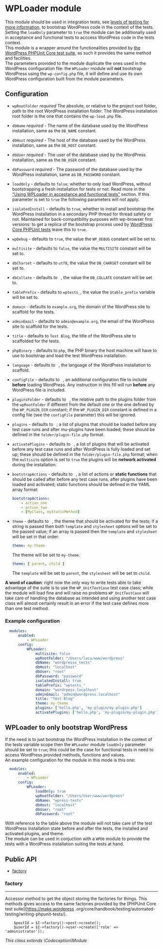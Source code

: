 # WPLoader module
This module should be used in integration tests, see [levels of testing for more information](./../levels-of-testing.md), to bootstrap WordPress code in the context of the tests.  
Setting the `loadOnly` parameter to `true` the module can be additionally used in acceptance and functional tests to acccess WordPress code in the tests context.  
This module is a wrapper around the functionalities provided by [the WordPress PHPUnit Core test suite](https://make.wordpress.org/core/handbook/testing/automated-testing/phpunit/), as such it provides the same method and facilities.  
The parameters provided to the module duplicate the ones used in the WordPress configuration file: the `WPLoader` module will **not** bootstrap WordPress using the `wp-config.php` file, it will define and use its own WordPress configuration built from the module parameters.

## Configuration
* `wpRootFolder` *required* The absolute, or relative to the project root folder, path to the root WordPress installation folder. The WordPress installation root folder is the one that contains the `wp-load.php` file.
* `dbName` *required* - The name of the database used by the WordPress installation, same as the `DB_NAME` constant.
* `dbHost` *required* - The host of the database used by the WordPress installation, same as the `DB_HOST` constant.
* `dbUser` *required* - The user of the database used by the WordPress installation, same as the `DB_USER` constant.
* `dbPassword` *required* - The password of the database used by the WordPress installation, same as `DB_PASSWORD` constant.
* `loadOnly` - defaults to `false`; whether to only load WordPress, without bootstrapping a fresh installation for tests or not. Read more in the ["Using WPLoader in acceptance and functional tests"](#using-wploader-in-acceptance-and-functional-tests) section. If this parameter is set to `true` the following parameters will not apply.
* `isolatedInstall` - defaults to `true`, whether to install and bootstrap the WordPress installation in a secondary PHP thread for thread safety or not. Maintained for back-compatibility purposes with wp-browser first versions: to get a replica of the bootstrap process used by [WordPress Core PHPUnit tests]() leave this to `true`.
* `wpDebug` - defaults to `true`, the value the `WP_DEBUG` constant will be set to.
* `multisite` - defaults to `false`, the value the `MULTISITE` constant will be set to.
* `dbCharset` - defaults to `utf8`, the value the `DB_CHARSET` constant will be set to.
* `dbCollate` - defaults to ` `, the value the `DB_COLLATE` constant will be set to.
* `tablePrefix` - defaults to `wptests_`, the value the `$table_prefix` variable will be set to.
* `domain` - defaults to `example.org`, the domain of the WordPress site to scaffold for the tests.
* `adminEmail` - defaults to `admin@example.org`, the email of the WordPress site to scaffold for the tests.
* `title` - defaults to `Test Blog`, the title of the WordPress site to scaffolded for the tests.
* `phpBinary` - defaults to `php`, the PHP binary the host machine will have to use to bootstrap and load the test WordPress installation.
* `language` - defaults to ` `, the language of the WordPress installation to scaffold.
* `configFile` - defaults to ` `, an additional configuration file to include **before** loading WordPress. Any instruction in this fill will run **before** any WordPress file is included.
* `pluginsFolder` - defaults to ` `, the relative path to the plugins folder from the `wpRootFolder` if different from the default one or the one defined by the `WP_PLUGIN_DIR` constant; if the `WP_PLUGIN_DIR` constant is defined in a config file (see the `configFile` parameter) this will be ignored.
* `plugins` - defaults to ` `; a list of plugins that should be loaded before any test case runs and after mu-plugins have been loaded; these should be defined in the `folder/plugin-file.php` format.
* `activatePlugins` - defaults to ` `, a list of plugins that will be activated before any test case runs and after WordPress is fully loaded and set up; these should be defined in the `folder/plugin-file.php` format; when the `multisite` option is set to `true` the plugins will be **network activated** during the installation.
* `bootstrapActions` - defaults to ` `, a list of actions or **static functions** that should be called after before any test case runs, after plugins have been loaded and activated; static functions should be defined in the YAML array format:
    ```yaml
    bootstrapActions:
        - action_one
        - action_two
        - [MyClass, myStaticMethod]
    ```
* `theme` - defaults to ` `, the theme that should be activated for the tests; if a string is passed then both `template` and `stylesheet` options will be set to the passed value; if an array is passed then the `template` and `stylesheet` will be set in that order:

    ```yaml
    theme: my-theme
    ```

    The theme will be set to `my-theme`.

    ```yaml
    theme: [ parent, child ]
    ```

    The `template` will be set to `parent`, the `stylesheet` will be set to `child`.

**A word of caution**: right now the only way to write tests able to take advantage of the suite is to use the `WP_UnitTestCase` test case class; while the module will load fine and will raise no problems `WP_UnitTestCase` will take care of handling the database as intended and using another test case class will almost certainly result in an error if the test case defines more than one test method.

### Example configuration
```yml
  modules:
      enabled:
          - WPLoader
      config:
          WPLoader:
              multisite: false
              wpRootFolder: "/Users/luca/www/wordpress"
              dbName: "wordpresss_tests"
              dbHost: "localhost"
              dbUser: "root"
              dbPassword: "password"
              isolatedInstall: true
              tablePrefix: "wptests_"
              domain: "wordrpess.localhost"
              adminEmail: "admin@wordpress.localhost"
              title: "Test Blog"
              theme: my-theme
              plugins: ['hello.php', 'my-plugin/my-plugin.php']
              activatePlugins: ['hello.php', 'my-plugin/my-plugin.php']
```

## WPLoader to only bootstrap WordPress
If the need is to just bootstrap the WordPress installation in the context of the tests variable scope then the `WPLoader` module `loadOnly` parameter should be set to `true`; this could be the case for functional tests in need to access WordPress provided methods, functions and values.  
An example configuration for the module in this mode is this one:

```yaml
  modules:
      enabled:
          - WPLoader
      config:
          WPLoader:
              loadOnly: true 
              wpRootFolder: "/Users/User/www/wordpress"
              dbName: "wpress-tests"
              dbHost: "localhost"
              dbUser: "root"
              dbPassword: "root"
```

With reference to the table above the module will not take care of the test WordPress installation state before and after the tests, the installed and activated plugins, and theme.  
The module can be used in conjuction with a `WPDb` module to provide the tests with a WordPress installation suiting the tests at hand.
<!--doc-->


## Public API
<nav>
	<ul>
		<li>
			<a href="#factory">factory</a>
		</li>
	</ul>
</nav>

<h3>factory</h3>

<hr>

<p>Accessor method to get the object storing the factories for things. This methods gives access to the same factories provided by the [PHPUnit Core test suite](<a href="https://make.wordpress">https://make.wordpress</a> .org/core/handbook/testing/automated-testing/writing-phpunit-tests/).</p>
<pre><code class="language-php">    $postId = $I-&gt;factory()-&gt;post-&gt;create();
    $userId = $I-&gt;factory()-&gt;user-&gt;create(['role' =&gt; 'administrator']);</code></pre>


*This class extends \Codeception\Module*

<!--/doc-->
